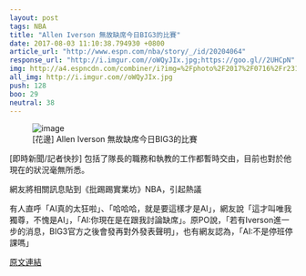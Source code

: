 ```yaml
---
layout: post
tags: NBA
title: "Allen Iverson 無故缺席今日BIG3的比賽"
date: 2017-08-03 11:10:38.794930 +0800
article_url: "http://www.espn.com/nba/story/_/id/20204064"
response_url: "http://i.imgur.com//oWQyJIx.jpg;https://goo.gl//2UHCpN"
img: http://a4.espncdn.com/combiner/i?img=%2Fphoto%2F2017%2F0716%2Fr231930_1296x729_16%2D9.jpg
all_img: http://i.imgur.com//oWQyJIx.jpg
push: 128
boo: 29
neutral: 38
---
```


<figure>
<img src="http://a4.espncdn.com/combiner/i?img=%2Fphoto%2F2017%2F0716%2Fr231930_1296x729_16%2D9.jpg" alt="image">
<figcaption>
[花邊] Allen Iverson 無故缺席今日BIG3的比賽
</figcaption>
</figure>



[即時新聞/記者快抄] 包括了隊長的職務和執教的工作都暫時交由，目前也對於他現在的狀況毫無所悉。

網友將相關訊息貼到《批踢踢實業坊》NBA，引起熱議

有人直呼「AI真的太狂啦」、「哈哈哈，就是要這樣才是AI」，網友說「這才叫唯我獨尊，不愧是AI」，「AI:你現在是在跟我討論缺席」。原PO說，「若有Iverson進一步的消息，BIG3官方之後會發再對外發表聲明」，也有網友認為，「AI:不是停班停課嗎」

<a href = "https://www.ptt.cc/bbs/NBA/M.1501464626.A.1BC.html">原文連結</a>

